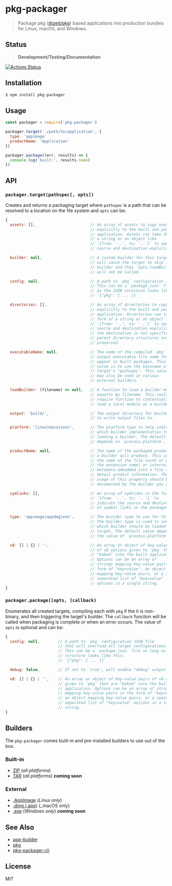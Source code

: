pkg-packager
============

> Package pkg ([@zeit/pkg][pkg]) based applications into production bundles for Linux, macOS, and Windows.

## Status

> **Development/Testing/Documentation**

[![Actions Status](https://github.com/little-core-labs/pkg-packager/workflows/Node%20CI/badge.svg)](https://github.com/little-core-labs/pkg-packager/actions)

## Installation

```sh
$ npm install pkg-packager
```

## Usage

```js
const packager = require('pkg-packager')

packager.target('./path/to/application', {
  type: 'appimage'
  productName: 'Application'
})

packager.package((err, results) => {
  console.log('built:', results.name)
})
```

## API

### `packager.target(pathspec[, opts])`

Creates and returns a packaging target where `pathspec` is a path that can be
resolved to a location on the file system and `opts` can be:

```js
{
  assets: [],                        // An array of assets to copy over
                                     // explicitly to the built and packaged
                                     // application. Assets can take the form of
                                     // a string or an object like
                                     // `{from: '..', to: '..'}` to specify the
                                     // source and destination explicitly.

  builder: null,                     // A custom builder for this target which
                                     // will cause the target to skip loading a
                                     // builder and thus `opts.loadBuilder()`
                                     // will not be called.

  config: null,                      // A path to `pkg` configuration JSON file.
                                     // This can be a `package.json` file so long
                                     // as the JSON structure looks like this:
                                     // `{"pkg": { ... }}`

  directories: [],                   // An array of directories to copy over
                                     // explicitly to the built and packaged
                                     // application. Directories can take the
                                     // form of a string or an object like
                                     // `{from: '..', to: '..'}` to specify the
                                     // source and destination explicitly. If
                                     // the destination is not specified, the
                                     // parent directory structures are
                                     // preserved.

  executableName: null,              // The name of the compiled `pkg`
                                     // output executable file name that may
                                     // appear in built packages. This default
                                     // value is to use the basename of the
                                     // target's "pathspec". This value
                                     // may also be used in various
                                     // external builders.

  loadBuilder: (filename) => null,   // A function to load a builder module's
                                     // exports by filename. This could be
                                     // require function to contextually
                                     // load a local module as a builder.

  output: 'build/',                  // The output directory for builders
                                     // to write output files to.

  platform: 'linux|macos|win',       // The platform type to help indicate
                                     // which builder implementation to use when
                                     // loading a builder. The default value
                                     // depends on `process.platform`.

  productName: null,                 // The name of the packaged product
                                     // a builder will produce. This could be
                                     // the name of the file (with or without
                                     // the extension name) or internal
                                     // metadata embedded into a file to
                                     // detail product information. The
                                     // usage of this property should be
                                     // documented by the builder you use.

  symlinks: [],                      // An array of symlinks in the form of
                                     // `{from: '..', to: '..'}` to
                                     // indicate the source and destination
                                     // of symbol links in the packaged output.

  type: 'appimage|appdmg|exe',       // The builder type to use for this target.
                                     // The builder type is used to indicate
                                     // which builder should be loaded for the
                                     // target. The default value depends on
                                     // the value of `process.platform`.

  v8: [] | {} | '',                  // An array or object of key-value pairs
                                     // of v8 options given to `pkg` that are
                                     // "baked" into the built application.
                                     // Options can be an array of
                                     // strings mapping key-value pairs in the
                                     // form of "key=value", an object
                                     // mapping key-value pairs, or a space
                                     // separated list of "key=value"
                                     // options in a single string.
}
```

### `packager.package([opts, ]callback)`

Enumerates all created targets, compiling each with `pkg` if the it is
non-binary, and then triggering the target's builder.  The `callback` function
will be called when packaging is complete or when an error occurs. The value of
`opts` is optional and can be:

```js
{
  config: null,        // A path to `pkg` configuration JSON file
                       // that will overload all target configurations.
                       // This can be a `package.json` file so long as the JSON
                       // structure looks like this:
                       // `{"pkg": { ... }}`

  debug: false,        // If set to `true`, will enable "debug" output for `pkg`

  v8: [] | {} | '',    // An array or object of key-value pairs of v8 options
                       // given to `pkg` that are "baked" into the built
                       // application. Options can be an array of strings
                       // mapping key-value pairs in the form of "key=value",
                       // an object mapping key-value pairs, or a space
                       // separated list of "key=value" options in a single
                       // string.
}
```

## Builders

The `pkg-packager` comes built-in and pre-installed builders to use out of the
box.

### Built-in

- [ZIP](./lib/builders/default/zip) (_all platforms_)
- [TAR](./lib/builders/default/tar) (_all platforms_) **coming soon**

### External

- [.AppImage][pkg-packager-appimage] (_Linux only_)
- [.dmg (.app)][pkg-packager-appdmg] (_macOS only)
- [.exe][pkg-packager-exe] (_Windows only_) **coming soon**

## See Also

- [app-builder][app-builder]
- [pkg][pkg]
- [pkg-packager-cli][pkg-packager-cli]

## License

MIT

[app-builder]: https://github.com/develar/app-builder
[pkg]: https://github.com/zeit/pkg
[pkg-packager-appdmg]: https://github.com/little-core-labs/pkg-packager-appdmg
[pkg-packager-appimage]: https://github.com/little-core-labs/pkg-packager-appimage
[pkg-packager-exe]: https://github.com/little-core-labs/pkg-packager-exe
[pkg-packager-cli]: https://github.com/little-core-labs/pkg-packager-cli
